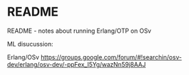 README
======

README - notes about running Erlang/OTP on OSv


ML disucussion:

Erlang/OSv
https://groups.google.com/forum/#!searchin/osv-dev/erlang/osv-dev/-ppFex_I5Yg/wazNn59j8AAJ

